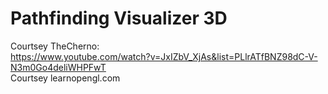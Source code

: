 # Pathfinding Visualizer 3D

Courtsey TheCherno:</br>
https://www.youtube.com/watch?v=JxIZbV_XjAs&list=PLlrATfBNZ98dC-V-N3m0Go4deliWHPFwT </br>
Courtsey learnopengl.com</br>
